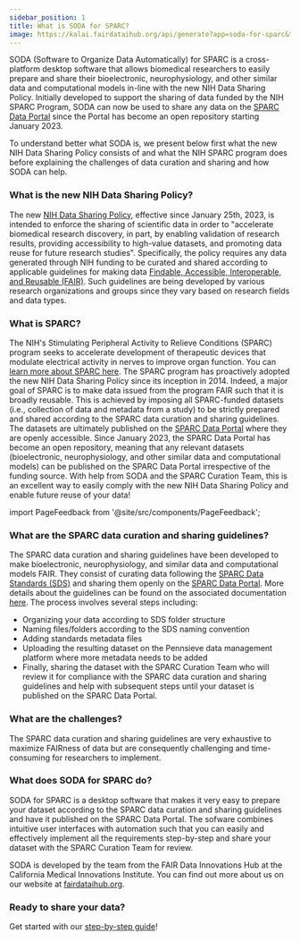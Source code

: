 ```yaml
---
sidebar_position: 1
title: What is SODA for SPARC?
image: https://kalai.fairdataihub.org/api/generate?app=soda-for-sparc&title=What%20is%20SODA%20for%20SPARC%3F&description=SODA%20(Software%20to%20Organize%20Data%20Automatically)%20for%20SPARC%20is%20a%20cross-platform%20desktop%20software%20that%20allows%20SPARC-funded%20researchers%20to%20easily%20comply%20with%20the%20FAIR%20SPARC%20Data%20curation%20and%20sharing%20guidelines.
---
```


SODA (Software to Organize Data Automatically) for SPARC is a cross-platform desktop software that allows biomedical researchers to easily prepare and share their bioelectronic,
neurophysiology, and other similar data and computational models in-line with the new NIH Data Sharing Policy. Initially developed to support the sharing of data funded by the NIH SPARC Program, SODA can now be used to share any data on the [SPARC Data Portal](https://sparc.science/) since the Portal has become an open repository starting January 2023.

To understand better what SODA is, we present below first what the new NIH Data Sharing Policy consists of and what the NIH SPARC program does before explaining the challenges of data curation and sharing and how SODA can help.

### What is the new NIH Data Sharing Policy?

The new [NIH Data Sharing Policy](https://sharing.nih.gov/data-management-and-sharing-policy/about-data-management-and-sharing-policies/data-management-and-sharing-policy-overview), effective since January 25th, 2023, is intended to enforce the sharing of scientific data in order to "accelerate biomedical research discovery, in part, by enabling validation of research results, providing accessibility to high-value datasets, and promoting data reuse for future research studies". Specifically, the policy requires any data generated through NIH funding to be curated and shared according to applicable guidelines for making data [Findable, Accessible, Interoperable, and Reusable (FAIR)](https://doi.org/10.1038/sdata.2016.18). Such guidelines are being developed by various research organizations and groups since they vary based on research fields and data types.

### What is SPARC?

The NIH's Stimulating Peripheral Activity to Relieve Conditions (SPARC) program seeks to accelerate development of therapeutic devices that modulate electrical activity in nerves to improve organ function. You can [learn more about SPARC here](https://commonfund.nih.gov/sparc). The SPARC program has proactively adopted the new NIH Data Sharing Policy since its inception in 2014. Indeed, a major goal of SPARC is to make data issued from the program FAIR such that it is broadly reusable. This is achieved by imposing all SPARC-funded datasets (i.e., collection of data and metadata from a study) to be strictly prepared and shared according to the SPARC data curation and sharing guidelines. The datasets are ultimately published on the [SPARC Data Portal](https://sparc.science/) where they are openly accessible. Since January 2023, the SPARC Data Portal has become an open repository, meaning that any relevant datasets (bioelectronic,
neurophysiology, and other similar data and computational models) can be published on the SPARC Data Portal irrespective of the funding source. With help from SODA and the SPARC Curation Team, this is an excellent way to easily comply with the new NIH Data Sharing Policy and enable future reuse of your data!

import PageFeedback from '@site/src/components/PageFeedback';

### What are the SPARC data curation and sharing guidelines?

The SPARC data curation and sharing guidelines have been developed to make bioelectronic,
neurophysiology, and similar data and computational models FAIR. They consist of curating data following the [SPARC Data Standards (SDS)](https://doi.org/10.1101/2021.02.10.430563) and sharing them openly on the [SPARC Data Portal](https://sparc.science/). More details about the guidelines can be found on the associated documentation [here](https://docs.sparc.science/docs/data-submission-walkthrough). The process involves several steps including:

- Organizing your data according to SDS folder structure
- Naming files/folders according to the SDS naming convention
- Adding standards metadata files
- Uploading the resulting dataset on the Pennsieve data management platform where more metadata needs to be added
- Finally, sharing the dataset with the SPARC Curation Team who will review it for compliance with the SPARC data curation and sharing guidelines and help with subsequent steps until your dataset is published on the SPARC Data Portal.

### What are the challenges?

The SPARC data curation and sharing guidelines are very exhaustive to maximize FAIRness of data but are consequently challenging and time-consuming for researchers to implement.

### What does SODA for SPARC do?

SODA for SPARC is a desktop software that makes it very easy to prepare your dataset according to the SPARC data curation and sharing guidelines and have it published on the SPARC Data Portal. The sofware combines intuitive user interfaces with automation such that you can easily and effectively implement all the requirements step-by-step and share your dataset with the SPARC Curation Team for review.

SODA is developed by the team from the FAIR Data Innovations Hub at the California Medical Innovations Institute. You can find out more about us on our website at [fairdataihub.org](https://fairdataihub.org/).

### Ready to share your data?

Get started with our [step-by-step guide](./getting-started/organize-and-submit-sparc-datasets-with-soda.md)!

<PageFeedback />
